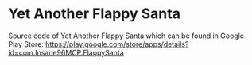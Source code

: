 # Yet Another Flappy Santa

Source code of Yet Another Flappy Santa which can be found in Google Play Store: https://play.google.com/store/apps/details?id=com.Insane96MCP.FlappySanta
